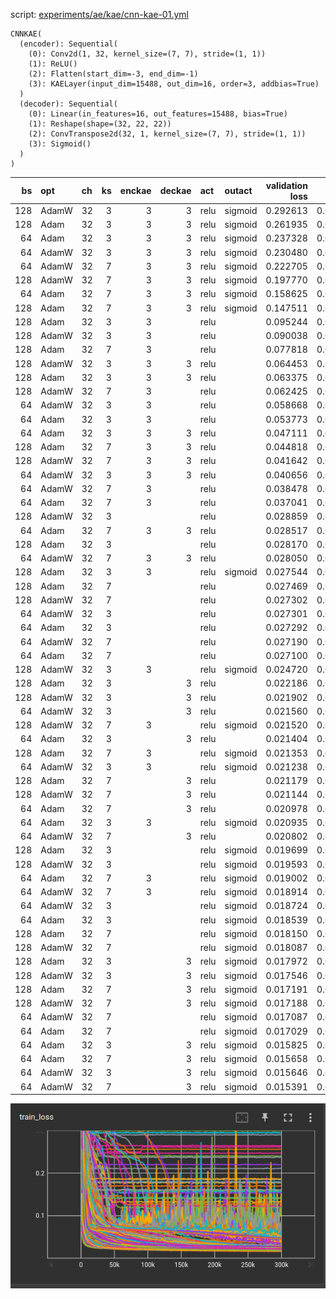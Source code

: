 

script: [experiments/ae/kae/cnn-kae-01.yml](../../experiments/ae/kae/cnn-kae-01.yml)

```
CNNKAE(
  (encoder): Sequential(
    (0): Conv2d(1, 32, kernel_size=(7, 7), stride=(1, 1))
    (1): ReLU()
    (2): Flatten(start_dim=-3, end_dim=-1)
    (3): KAELayer(input_dim=15488, out_dim=16, order=3, addbias=True)
  )
  (decoder): Sequential(
    (0): Linear(in_features=16, out_features=15488, bias=True)
    (1): Reshape(shape=(32, 22, 22))
    (2): ConvTranspose2d(32, 1, kernel_size=(7, 7), stride=(1, 1))
    (3): Sigmoid()
  )
)
```


|   bs | opt   | ch   |   ks |   enckae |   deckae | act  | outact  | validation loss |       (std) |   model params | train time<br/>(minutes) |   throughput |
|-----:|:------|:-----|-----:|---------:|---------:|:-----|:--------|----------------:|------------:|---------------:|-------------------------:|-------------:|
|  128 | AdamW | 32   |    3 |        3 |        3 | relu | sigmoid |        0.292613 |    0.085971 |      2,791,153 |                     5.79 |        864/s |
|  128 | Adam  | 32   |    3 |        3 |        3 | relu | sigmoid |        0.261935 |    0.080504 |      2,791,153 |                     5.79 |        863/s |
|   64 | Adam  | 32   |    3 |        3 |        3 | relu | sigmoid |        0.237328 |    0.057804 |      2,791,153 |                     5.99 |        835/s |
|   64 | AdamW | 32   |    3 |        3 |        3 | relu | sigmoid |        0.230480 |    0.054289 |      2,791,153 |                     5.99 |        834/s |
|   64 | AdamW | 32   |    7 |        3 |        3 | relu | sigmoid |        0.222705 |    0.063864 |      2,001,137 |                     4.38 |      1,141/s |
|  128 | AdamW | 32   |    7 |        3 |        3 | relu | sigmoid |        0.197770 |    0.075377 |      2,001,137 |                     4.20 |      1,189/s |
|   64 | Adam  | 32   |    7 |        3 |        3 | relu | sigmoid |        0.158625 |    0.030353 |      2,001,137 |                     4.38 |      1,142/s |
|  128 | Adam  | 32   |    7 |        3 |        3 | relu | sigmoid |        0.147511 |    0.027205 |      2,001,137 |                     4.15 |      1,206/s |
|  128 | Adam  | 32   |    3 |        3 |          | relu |         |        0.095244 |    0.044834 |      1,752,817 |                     2.78 |      1,797/s |
|  128 | AdamW | 32   |    3 |        3 |          | relu |         |        0.090038 |    0.017911 |      1,752,817 |                     2.80 |      1,786/s |
|  128 | Adam  | 32   |    7 |        3 |          | relu |         |        0.077818 |    0.013928 |      1,257,713 |                     2.03 |      2,469/s |
|  128 | AdamW | 32   |    3 |        3 |        3 | relu |         |        0.064453 |    0.003195 |      2,791,153 |                     5.79 |        863/s |
|  128 | Adam  | 32   |    3 |        3 |        3 | relu |         |        0.063375 |    0.005283 |      2,791,153 |                     5.80 |        862/s |
|  128 | AdamW | 32   |    7 |        3 |          | relu |         |        0.062425 |    0.004276 |      1,257,713 |                     2.06 |      2,431/s |
|   64 | AdamW | 32   |    3 |        3 |          | relu |         |        0.058668 |    0.016882 |      1,752,817 |                     2.96 |      1,691/s |
|   64 | Adam  | 32   |    3 |        3 |          | relu |         |        0.053773 |    0.006384 |      1,752,817 |                     2.96 |      1,691/s |
|   64 | Adam  | 32   |    3 |        3 |        3 | relu |         |        0.047111 |    0.002302 |      2,791,153 |                     5.99 |        834/s |
|  128 | Adam  | 32   |    7 |        3 |        3 | relu |         |        0.044818 |    0.002094 |      2,001,137 |                     4.16 |      1,203/s |
|  128 | AdamW | 32   |    7 |        3 |        3 | relu |         |        0.041642 |    0.003972 |      2,001,137 |                     4.21 |      1,188/s |
|   64 | AdamW | 32   |    3 |        3 |        3 | relu |         |        0.040656 |    0.007717 |      2,791,153 |                     5.99 |        834/s |
|   64 | AdamW | 32   |    7 |        3 |          | relu |         |        0.038478 |    0.009330 |      1,257,713 |                     2.18 |      2,292/s |
|   64 | Adam  | 32   |    7 |        3 |          | relu |         |        0.037041 |    0.004939 |      1,257,713 |                     2.18 |      2,289/s |
|  128 | AdamW | 32   |    3 |          |          | relu |         |        0.028859 |    0.000982 |        714,481 |                     0.24 |     21,571/s |
|   64 | Adam  | 32   |    7 |        3 |        3 | relu |         |        0.028517 |    0.000484 |      2,001,137 |                     4.38 |      1,142/s |
|  128 | Adam  | 32   |    3 |          |          | relu |         |        0.028170 |    0.000478 |        714,481 |                     0.24 |     20,937/s |
|   64 | AdamW | 32   |    7 |        3 |        3 | relu |         |        0.028050 |    0.000771 |      2,001,137 |                     4.38 |      1,141/s |
|  128 | Adam  | 32   |    3 |        3 |          | relu | sigmoid |        0.027544 |    0.001772 |      1,752,817 |                     2.78 |      1,800/s |
|  128 | Adam  | 32   |    7 |          |          | relu |         |        0.027469 |    0.000088 |        514,289 |                     0.23 |     21,751/s |
|  128 | AdamW | 32   |    7 |          |          | relu |         |        0.027302 |    0.000115 |        514,289 |                     0.24 |     20,922/s |
|   64 | AdamW | 32   |    3 |          |          | relu |         |        0.027301 |    0.000150 |        714,481 |                     0.31 |     16,158/s |
|   64 | Adam  | 32   |    3 |          |          | relu |         |        0.027292 |    0.000124 |        714,481 |                     0.32 |     15,829/s |
|   64 | AdamW | 32   |    7 |          |          | relu |         |        0.027190 |    0.000048 |        514,289 |                     0.32 |     16,027/s |
|   64 | Adam  | 32   |    7 |          |          | relu |         |        0.027100 |    0.000010 |        514,289 |                     0.31 |     16,187/s |
|  128 | AdamW | 32   |    3 |        3 |          | relu | sigmoid |        0.024720 |    0.000637 |      1,752,817 |                     2.80 |      1,783/s |
|  128 | Adam  | 32   |    3 |          |        3 | relu |         |        0.022186 |    0.000260 |      1,752,817 |                     3.17 |      1,578/s |
|  128 | AdamW | 32   |    3 |          |        3 | relu |         |        0.021902 |    0.000178 |      1,752,817 |                     3.16 |      1,584/s |
|   64 | AdamW | 32   |    3 |          |        3 | relu |         |        0.021560 |    0.000209 |      1,752,817 |                     3.28 |      1,526/s |
|  128 | AdamW | 32   |    7 |        3 |          | relu | sigmoid |        0.021520 |    0.000517 |      1,257,713 |                     2.06 |      2,430/s |
|   64 | Adam  | 32   |    3 |          |        3 | relu |         |        0.021404 |    0.000081 |      1,752,817 |                     3.31 |      1,510/s |
|  128 | Adam  | 32   |    7 |        3 |          | relu | sigmoid |        0.021353 |    0.000728 |      1,257,713 |                     2.02 |      2,473/s |
|   64 | AdamW | 32   |    3 |        3 |          | relu | sigmoid |        0.021238 |    0.000508 |      1,752,817 |                     2.96 |      1,688/s |
|  128 | Adam  | 32   |    7 |          |        3 | relu |         |        0.021179 |    0.000160 |      1,257,713 |                     2.28 |      2,189/s |
|  128 | AdamW | 32   |    7 |          |        3 | relu |         |        0.021144 |    0.000062 |      1,257,713 |                     2.32 |      2,154/s |
|   64 | Adam  | 32   |    7 |          |        3 | relu |         |        0.020978 |    0.000311 |      1,257,713 |                     2.44 |      2,051/s |
|   64 | Adam  | 32   |    3 |        3 |          | relu | sigmoid |        0.020935 |    0.000587 |      1,752,817 |                     2.96 |      1,690/s |
|   64 | AdamW | 32   |    7 |          |        3 | relu |         |        0.020802 |    0.000180 |      1,257,713 |                     2.43 |      2,061/s |
|  128 | Adam  | 32   |    3 |          |          | relu | sigmoid |        0.019699 |    0.000181 |        714,481 |                     0.23 |     21,480/s |
|  128 | AdamW | 32   |    3 |          |          | relu | sigmoid |        0.019593 |    0.000223 |        714,481 |                     0.23 |     21,514/s |
|   64 | Adam  | 32   |    7 |        3 |          | relu | sigmoid |        0.019002 |    0.000362 |      1,257,713 |                     2.19 |      2,287/s |
|   64 | AdamW | 32   |    7 |        3 |          | relu | sigmoid |        0.018914 |    0.000303 |      1,257,713 |                     2.19 |      2,287/s |
|   64 | AdamW | 32   |    3 |          |          | relu | sigmoid |        0.018724 |    0.000100 |        714,481 |                     0.30 |     16,589/s |
|   64 | Adam  | 32   |    3 |          |          | relu | sigmoid |        0.018539 |    0.000207 |        714,481 |                     0.31 |     16,188/s |
|  128 | Adam  | 32   |    7 |          |          | relu | sigmoid |        0.018150 |    0.000114 |        514,289 |                     0.23 |     22,062/s |
|  128 | AdamW | 32   |    7 |          |          | relu | sigmoid |        0.018087 |    0.000250 |        514,289 |                     0.24 |     20,987/s |
|  128 | Adam  | 32   |    3 |          |        3 | relu | sigmoid |        0.017972 |    0.000681 |      1,752,817 |                     3.17 |      1,578/s |
|  128 | AdamW | 32   |    3 |          |        3 | relu | sigmoid |        0.017546 |    0.000348 |      1,752,817 |                     3.16 |      1,585/s |
|  128 | Adam  | 32   |    7 |          |        3 | relu | sigmoid |        0.017191 |    0.000302 |      1,257,713 |                     2.28 |      2,190/s |
|  128 | AdamW | 32   |    7 |          |        3 | relu | sigmoid |        0.017188 |    0.000268 |      1,257,713 |                     2.32 |      2,155/s |
|   64 | AdamW | 32   |    7 |          |          | relu | sigmoid |        0.017087 |    0.000154 |        514,289 |                     0.31 |     16,350/s |
|   64 | Adam  | 32   |    7 |          |          | relu | sigmoid |        0.017029 |    0.000140 |        514,289 |                     0.31 |     16,089/s |
|   64 | Adam  | 32   |    3 |          |        3 | relu | sigmoid |        0.015825 |    0.000447 |      1,752,817 |                     3.31 |      1,510/s |
|   64 | Adam  | 32   |    7 |          |        3 | relu | sigmoid |        0.015658 |    0.000419 |      1,257,713 |                     2.44 |      2,050/s |
|   64 | AdamW | 32   |    3 |          |        3 | relu | sigmoid |        0.015646 |    0.000365 |      1,752,817 |                     3.30 |      1,514/s |
|   64 | AdamW | 32   |    7 |          |        3 | relu | sigmoid |        0.015391 |    0.000306 |      1,257,713 |                     2.43 |      2,056/s |

![messy loss curves](img/kae/cnn-kae-01.png)

